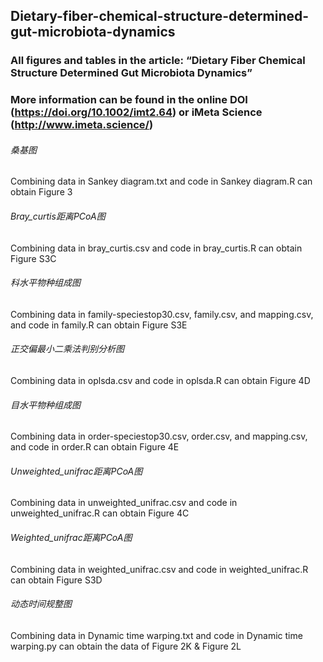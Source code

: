 ## Dietary-fiber-chemical-structure-determined-gut-microbiota-dynamics
### All figures and tables in the article: “Dietary Fiber Chemical Structure Determined Gut Microbiota Dynamics”
### More information can be found in the online DOI (https://doi.org/10.1002/imt2.64) or iMeta Science (http://www.imeta.science/)
###### 桑基图
Combining data in Sankey diagram.txt and code in Sankey diagram.R can obtain Figure 3
###### Bray_curtis距离PCoA图
Combining data in bray_curtis.csv and code in bray_curtis.R can obtain Figure S3C
###### 科水平物种组成图
Combining data in family-speciestop30.csv, family.csv, and mapping.csv, and code in family.R can obtain Figure S3E
###### 正交偏最小二乘法判别分析图
Combining data in oplsda.csv and code in oplsda.R can obtain Figure 4D
###### 目水平物种组成图
Combining data in order-speciestop30.csv, order.csv, and mapping.csv, and code in order.R can obtain Figure 4E
###### Unweighted_unifrac距离PCoA图
Combining data in unweighted_unifrac.csv and code in unweighted_unifrac.R can obtain Figure 4C
###### Weighted_unifrac距离PCoA图
Combining data in weighted_unifrac.csv and code in weighted_unifrac.R can obtain Figure S3D
###### 动态时间规整图
Combining data in Dynamic time warping.txt and code in Dynamic time warping.py can obtain the data of Figure 2K & Figure 2L
